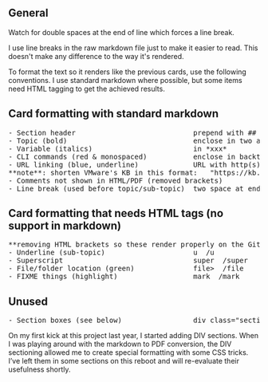 ## General
Watch for double spaces at the end of line which forces a line break.

I use line breaks in the raw markdown file just to make it easier to read. This doesn't make any difference to the way it's rendered. 

To format the text so it renders like the previous cards, use the following conventions.  I use standard markdown where possible, but some items need HTML tagging to get the achieved results.

## Card formatting with standard markdown
<pre>
- Section header         					prepend with ## 
- Topic (bold)           					enclose in two asterisks **foo**
- Variable (italics)               			in *xxx*
- CLI commands (red & monospaced)  			enclose in backticks `code`
- URL linking (blue, underline)    			URL with http(s) 
**note**: shorten VMware's KB in this format: 	"https://kb.vmware.com/kb/123456"
- Comments not shown in HTML/PDF (removed brackets)				!-- comment here --
- Line break (used before topic/sub-topic)	two space at end of line
</pre>

## Card formatting that needs HTML tags (no support in markdown)
<pre>
**removing HTML brackets so these render properly on the GitHub site
- Underline (sub-topic)            			u  /u
- Superscript                      			super  /super
- File/folder location (green)     			file>  /file
- FIXME things (highlight)					mark  /mark
</pre>

## Unused
<pre>
- Section boxes (see below) 				div class="section"  /div
</pre>

On my first kick at this project last year, I started adding DIV sections. When I was playing around with the markdown to PDF conversion, the DIV sectioning allowed me to create special formatting with some CSS tricks. I’ve left them in some sections on this reboot and will re-evaluate their usefulness shortly.